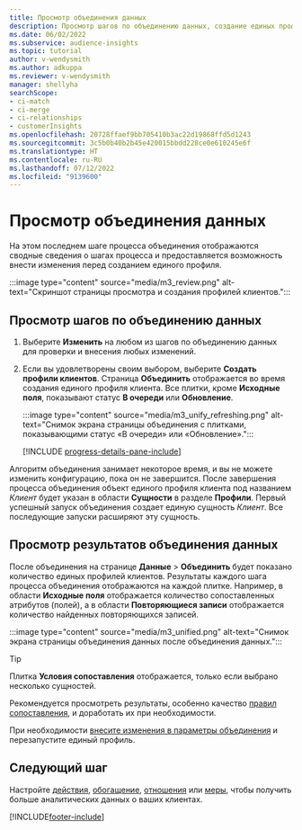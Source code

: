 ```yaml
---
title: Просмотр объединения данных
description: Просмотр шагов по объединению данных, создание единых профилей клиентов и просмотр результатов.
ms.date: 06/02/2022
ms.subservice: audience-insights
ms.topic: tutorial
author: v-wendysmith
ms.author: adkuppa
ms.reviewer: v-wendysmith
manager: shellyha
searchScope:
- ci-match
- ci-merge
- ci-relationships
- customerInsights
ms.openlocfilehash: 20728ffaef9bb705410b3ac22d19868ffd5d1243
ms.sourcegitcommit: 3c5b0b40b2b45e420015bbdd228ce0e610245e6f
ms.translationtype: HT
ms.contentlocale: ru-RU
ms.lasthandoff: 07/12/2022
ms.locfileid: "9139600"
---
```

# <a name="review-data-unification"></a>Просмотр объединения данных

На этом последнем шаге процесса объединения отображаются сводные сведения о шагах процесса и предоставляется возможность внести изменения перед созданием единого профиля.

:::image type="content" source="media/m3_review.png" alt-text="Скриншот страницы просмотра и создания профилей клиентов.":::

## <a name="review-the-data-unification-steps"></a>Просмотр шагов по объединению данных

1. Выберите **Изменить** на любом из шагов по объединению данных для проверки и внесения любых изменений.

1. Если вы удовлетворены своим выбором, выберите **Создать профили клиентов**. Страница **Объединить** отображается во время создания единого профиля клиента. Все плитки, кроме **Исходные поля**, показывают статус **В очереди** или **Обновление**.

   :::image type="content" source="media/m3_unify_refreshing.png" alt-text="Снимок экрана страницы объединения с плитками, показывающими статус «В очереди» или «Обновление».":::

   [!INCLUDE [progress-details-pane-include](includes/progress-details-pane.md)]

Алгоритм объединения занимает некоторое время, и вы не можете изменить конфигурацию, пока он не завершится. После завершения процесса объединения объект единого профиля клиента под названием *Клиент* будет указан в области **Сущности** в разделе **Профили**. Первый успешный запуск объединения создает единую сущность *Клиент*. Все последующие запуски расширяют эту сущность.

## <a name="review-the-results-of-data-unification"></a>Просмотр результатов объединения данных

После объединения на странице **Данные** > **Объединить** будет показано количество единых профилей клиентов. Результаты каждого шага процесса объединения отображаются на каждой плитке. Например, в области **Исходные поля** отображается количество сопоставленных атрибутов (полей), а в области **Повторяющиеся записи** отображается количество найденных повторяющихся записей.

:::image type="content" source="media/m3_unified.png" alt-text="Снимок экрана страницы объединения данных после объединения данных.":::

> [!TIP]
> Плитка **Условия сопоставления** отображается, только если выбрано несколько сущностей.

Рекомендуется просмотреть результаты, особенно качество [правил сопоставления](data-unification-update.md#manage-match-rules), и доработать их при необходимости.

При необходимости [внесите изменения в параметры объединения](data-unification-update.md) и перезапустите единый профиль.

## <a name="next-step"></a>Следующий шаг

Настройте [действия](activities.md), [обогащение](enrichment-hub.md), [отношения](relationships.md) или [меры](measures.md), чтобы получить больше аналитических данных о ваших клиентах.

[!INCLUDE[footer-include](includes/footer-banner.md)]
